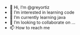 - 👋 Hi, I’m @greyortiz
- 👀 I’m interested in learning code
- 🌱 I’m currently learning java 
- 💞️ I’m looking to collaborate on ...
- 📫 How to reach me 

<!---
greyortiz/greyortiz is a ✨ special ✨ repository because its `README.md` (this file) appears on your GitHub profile.
You can click the Preview link to take a look at your changes.
--->
